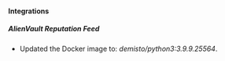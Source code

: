 #### Integrations
##### AlienVault Reputation Feed
- Updated the Docker image to: *demisto/python3:3.9.9.25564*.
